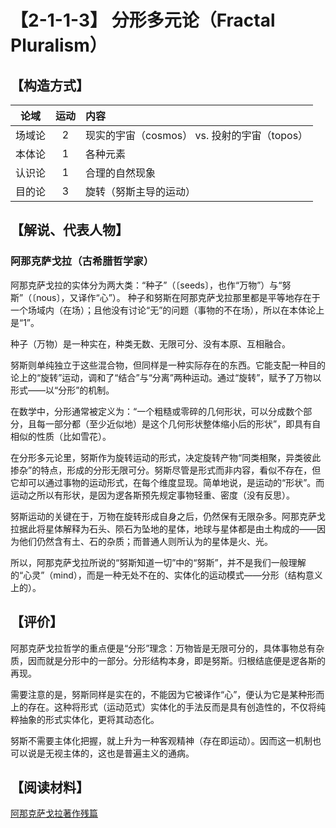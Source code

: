 # 【2-1-1-3】 分形多元论（Fractal Pluralism）

## 【构造方式】
|  论域  | 运动 | 内容                                         |
| :----: | :--: | :------------------------------------------- |
| 场域论 |  2   | 现实的宇宙（cosmos） vs. 投射的宇宙（topos） |
| 本体论 |  1   | 各种元素                                     |
| 认识论 |  1   | 合理的自然现象                               |
| 目的论 |  3   | 旋转（努斯主导的运动）                       |

## 【解说、代表人物】

### 阿那克萨戈拉（古希腊哲学家）

阿那克萨戈拉的实体分为两大类：“种子”（〔seeds〕，也作“万物”）与“努斯”（〔nous〕，又译作“心”）。 种子和努斯在阿那克萨戈拉那里都是平等地存在于一个场域内（在场）；且他没有讨论“无”的问题（事物的不在场），所以在本体论上是“1”。

种子（万物）是一种实在，种类无数、无限可分、没有本原、互相融合。

努斯则单纯独立于这些混合物，但同样是一种实际存在的东西。它能支配一种目的论上的“旋转”运动，调和了“结合”与“分离”两种运动。通过“旋转”，赋予了万物以形式——以“分形”的机制。

在数学中，分形通常被定义为：“一个粗糙或零碎的几何形状，可以分成数个部分，且每一部分都（至少近似地）是这个几何形状整体缩小后的形状”，即具有自相似的性质（比如雪花）。

在分形多元论里，努斯作为旋转运动的形式，决定旋转产物“同类相聚，异类彼此掺杂”的特点，形成的分形无限可分。努斯尽管是形式而非内容，看似不存在，但它却可以通过事物的运动形式，在每个维度显现。简单地说，是运动的“形状”。而运动之所以有形状，是因为逻各斯预先规定事物轻重、密度（没有反思）。

努斯运动的关键在于，万物在旋转形成自身之后，仍然保有无限杂多。阿那克萨戈拉据此将星体解释为石头、陨石为坠地的星体，地球与星体都是由土构成的——因为他们仍然含有土、石的杂质；而普通人则所认为的星体是火、光。

所以，阿那克萨戈拉所说的“努斯知道一切”中的“努斯”，并不是我们一般理解的“心灵”（mind），而是一种无处不在的、实体化的运动模式——分形（结构意义上的）。

## 【评价】
阿那克萨戈拉哲学的重点便是“分形”理念：万物皆是无限可分的，具体事物总有杂质，因而就是分形中的一部分。分形结构本身，即是努斯。归根结底便是逻各斯的再现。

需要注意的是，努斯同样是实在的，不能因为它被译作“心”，便认为它是某种形而上的存在。这种将形式（运动范式）实体化的手法反而是具有创造性的，不仅将纯粹抽象的形式实体化，更将其动态化。

努斯不需要主体化把握，就上升为一种客观精神（存在即运动）。因而这一机制也可以说是无视主体的，这也是普遍主义的通病。

## 【阅读材料】

[阿那克萨戈拉著作残篇](./ext1.md#阿那克萨戈拉著作残篇)

